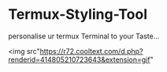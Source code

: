 # Termux-Styling-Tool
personalise ur termux Terminal to your
Taste... 



<img
src"https://r72.cooltext.com/d.php?renderid=414805210723643&extension=gif"
